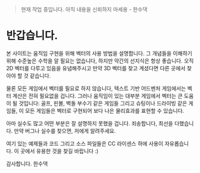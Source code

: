>현재 작업 중입니다. 아직 내용을 신뢰하지 마세용 - 한수댁

# 반갑습니다.

본 사이트는 움직임 구현을 위해 벡터의 사용 방법을 설명합니다. 그 개념들을 이해하기 위해 수준높은 수학을 알 필요는 없습니다, 하지만 약간의 선지식은 항상 좋습니다. 오직 2D 벡터를 다루고 있음을 유념해주시고 만약 3D 벡터를 찾고 계셨다면 다른 곳에서 찾아야 할 것 같습니다.

물론 모든 게임에서 벡터를 필요로 하지 않습니다, 텍스트 기반 어드벤처 게임에서는 벡터 계산은 전혀 필요없을 겁니다. 그러나 움직임이 있는 대부분 게임에서 벡터는 큰 도움이 될 것입니다: 골프, 핀볼, 벽돌 부수기 같은 게임들 그리고 슈팅이나 드라이빙 같은 게임들, 이 모든 게임들은 벡터로 구현되어 보다 나은 물리효과를 표현할 수 있습니다.

아마 실수도 많고 어떤 부분은 잘 설명하지 못했을 겁니다. 
죄송합니다, 최선을 다했습니다. 만약 버그나 실수를 찾으면, 저에게 알려주세요.

여기 있는 예제들과 코드 그리고 소스 파일들은 CC 라이센스 하에 사용이 자유롭습니다.
이 곳에서 유용한 것을 찾길 바랍니다 :)

감사합니다. 한수댁